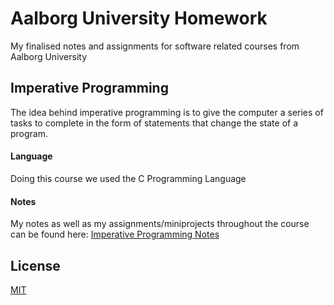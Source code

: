 # Aalborg University Homework

My finalised notes and assignments for software related courses from Aalborg University

## Imperative Programming
The idea behind imperative programming is to give the computer a series of tasks to complete in the form of statements that change the state of a program.

#### Language
Doing this course we used the C Programming Language

#### Notes
My notes as well as my assignments/miniprojects throughout the course can be found here:
[Imperative Programming Notes](https://github.com/emil0212/Aalborg-University-Homework/tree/main/Imperative-Programming)

## License
[MIT](https://choosealicense.com/licenses/mit/)
